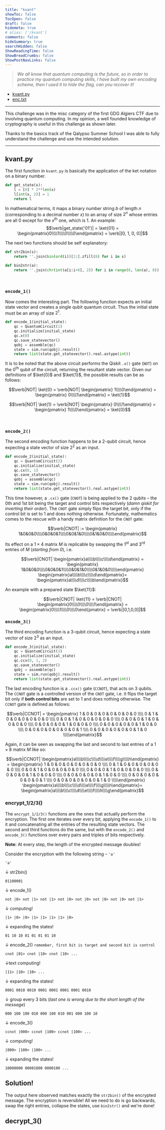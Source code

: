 ```yaml
---
title: "kvant"
showToc: false
TocOpen: false
draft: false
hidemeta: true
# alias: ['/kvant']
comments: false
hideSummary: true
searchHidden: false
ShowReadingTime: false
ShowBreadCrumbs: false
ShowPostNavLinks: false
---
```

> *We all know that quantum computing is the future, so in order to practice my quantum computing skills, I have built my own encoding scheme, then I used it to hide the flag, can you recover it!*

  -  <a download href='/challenges/misc/kvant/kvant.py'>kvant.py</a>
  -  <a download href='/challenges/misc/kvant/enc.txt'>enc.txt</a> 
---

This challenge was in the misc category of the first GDG Algiers CTF due to involving quantum computing. In my opinion, a well founded knowledge of cryptography is useful in this challenge as shown later.

Thanks to the basics track of the Qalypso Summer School I was able to fully understand the challenge and use the intended solution.

---
## kvant.py
The first function in `kvant.py` is basically the application of the ket notation on a binary number.

```py
def get_state(x):
    l = [0] * 2**len(x)
    l[int(x, 2)] = 1
    return l
```
In mathematical terms, it maps a binary number string $b$ of length $n$ (corresponding to a decimal number $x$) to an array of size $2^n$ whose entries are all $0$ except for the $x^ \text{th}$ one, which is $1$. An example:
$$\verb|get_state('01')| = \ket{01} = \begin{pmatrix}0\\\\1\\\\0\\\\0\end{pmatrix} = \verb|[0, 1, 0, 0]|$$

The next two functions should be self explanatory:

```py
def str2bin(s):
    return ''.join(bin(ord(i))[2:].zfill(8) for i in s)

def bin2str(a):
    return ''.join(chr(int(a[i:i+8], 2)) for i in range(0, len(a), 8))
```
<br/>

### `encode_1()`


Now comes the interesting part. The following function expects an initial state vector and creates a single qubit quantum circuit. Thus the initial state must be an array of size $2^1$.

```py
def encode_1(initial_state):
    qc = QuantumCircuit(1)
    qc.initialize(initial_state)
    qc.x(0)
    qc.save_statevector()
    qobj = assemble(qc)
    state = sim.run(qobj).result()
    return list(state.get_statevector().real.astype(int))
```
It is to be noted that the above circuit performs the Qiskit `.x()` gate (`NOT`) on the $0^\text{th}$ qubit of the circuit, returning the resultant state vector. Given our definitions of $\ket{0}$ and $\ket{1}$, the possible results can be as follows:

$$\verb|NOT| \ket{0} = \verb|NOT| \begin{pmatrix} 1\\\\0\end{pmatrix} = \begin{pmatrix} 0\\\\1\end{pmatrix} = \ket{1}$$

$$\verb|NOT| \ket{1} = \verb|NOT| \begin{pmatrix} 0\\\\1\end{pmatrix} = \begin{pmatrix} 1\\\\0\end{pmatrix} = \ket{0}$$

<br/>

### `encode_2()`

The second encoding function happens to be a 2-qubit circuit, hence expecting a state vector of size $2^2$ as an input.

```py
def encode_2(initial_state):
    qc = QuantumCircuit(2)
    qc.initialize(initial_state)
    qc.cx(0, 1)
    qc.save_statevector()
    qobj = assemble(qc)
    state = sim.run(qobj).result()
    return list(state.get_statevector().real.astype(int))
```
This time however, a `.cx()` gate (`CNOT`) is being applied to the 2 qubits – the 0th and 1st bit being the target and control bits respectively (*damn qiskit for inverting their order*). The `CNOT` gate simply flips the target bit, only if the control bit is set to 1 and does nothing otherwise. Fortunately, mathematics comes to the rescue with a handy matrix definition for the `CNOT` gate:

$$\verb|CNOT| := \begin{pmatrix} 1&0&0&0\\\\0&0&0&1\\\\0&0&1&0\\\\0&1&0&0\\\\\end{pmatrix}$$

Its effect on a $1\times 4$ matrix $M$ is replicable by swapping the $1^\text{st}$ and $3^\text{rd}$  entries of $M$ (*starting from 0*), i.e.

$$\verb|CNOT| \begin{pmatrix}a\\\\b\\\\c\\\\d\end{pmatrix} = \begin{pmatrix} 1&0&0&0\\\\0&0&0&1\\\\0&0&1&0\\\\0&1&0&0\\\\\end{pmatrix} \begin{pmatrix}a\\\\b\\\\c\\\\d\end{pmatrix}= \begin{pmatrix}a\\\\d\\\\c\\\\b\end{pmatrix}$$

An example with a prepared state $\ket{11}$:

$$\verb|CNOT| \ket{11} = \verb|CNOT| \begin{pmatrix}0\\\\0\\\\0\\\\1\end{pmatrix} = \begin{pmatrix}0\\\\1\\\\0\\\\0\end{pmatrix} = \verb|[0,1,0,0]|$$

### `encode_3()`

The third encoding function is a 3-qubit circuit, hence expecting a state vector of size $2^3$ as an input.

```py
def encode_3(initial_state):
    qc = QuantumCircuit(3)
    qc.initialize(initial_state)
    qc.ccx(0, 1, 2)
    qc.save_statevector()
    qobj = assemble(qc)
    state = sim.run(qobj).result()
    return list(state.get_statevector().real.astype(int))
```

The last encoding function is a `.ccx()` gate (`CCNOT`), that acts on 3 qubits. The `CCNOT` gate is a controlled version of the `CNOT` gate, i.e. it flips the target bit only if **both control bits** are set to 1 and does nothing otherwise. The `CCNOT` gate is defined as follows:

$$\verb|CCNOT| = \begin{pmatrix}
1 & 0 & 0 & 0 & 0 & 0 & 0 & 0 \\\\
0 & 1 & 0 & 0 & 0 & 0 & 0 & 0 \\\\
0 & 0 & 1 & 0 & 0 & 0 & 0 & 0 \\\\
0 & 0 & 0 & 1 & 0 & 0 & 0 & 0 \\\\
0 & 0 & 0 & 0 & 1 & 0 & 0 & 0 \\\\
0 & 0 & 0 & 0 & 0 & 1 & 0 & 0 \\\\
0 & 0 & 0 & 0 & 0 & 0 & 0 & 1 \\\\
0 & 0 & 0 & 0 & 0 & 0 & 1 & 0 \\\\\end{pmatrix}$$

Again, it can be seen as swapping the last and second to last entries of a $1\times 8$ matrix $M$ like so:

$$\verb|CCNOT| \begin{pmatrix}a\\\\b\\\\c\\\\d\\\\e\\\\f\\\\g\\\\h\end{pmatrix} = \begin{pmatrix}
1 & 0 & 0 & 0 & 0 & 0 & 0 & 0 \\\\
0 & 1 & 0 & 0 & 0 & 0 & 0 & 0 \\\\
0 & 0 & 1 & 0 & 0 & 0 & 0 & 0 \\\\
0 & 0 & 0 & 1 & 0 & 0 & 0 & 0 \\\\
0 & 0 & 0 & 0 & 1 & 0 & 0 & 0 \\\\
0 & 0 & 0 & 0 & 0 & 1 & 0 & 0 \\\\
0 & 0 & 0 & 0 & 0 & 0 & 0 & 1 \\\\
0 & 0 & 0 & 0 & 0 & 0 & 1 & 0 \\\\\end{pmatrix} \begin{pmatrix}a\\\\b\\\\c\\\\d\\\\e\\\\f\\\\g\\\\h\end{pmatrix}= \begin{pmatrix}a\\\\b\\\\c\\\\d\\\\e\\\\f\\\\h\\\\g\end{pmatrix}$$ 

### encrypt_1/2/3()

The `encrypt_1/2/3()` functions are the ones that actually perform the encryption. The first one iterates over every bit, applying the `encode_1()` to it and concatenating all the entries of the resulting state vectors. The second and third functions do the same, but with the `encode_2()` and `encode_3()` functions over every pairs and triples of bits respectively.

**Note:** At every step, the length of the encrypted message doubles!

Consider the encryption with the following string – `'a'`


```text
'a' 
```

↓ str2bin()
```text
01100001 
```

↓ encode_1()

```text
not |0> not |1> not |1> not |0> not |0> not |0> not |0> not |1>
```

↓ computing!
```text
|1> |0> |0> |1> |1> |1> |1> |0> 
```

↓ expanding the states!
```text
01 10 10 01 01 01 01 10 
```

↓ encode_2() `remember, first bit is target and second bit is control`
```text
cnot |01> cnot |10> cnot |10> ...
```

↓text computing!
```text
|11> |10> |10> ...
```

↓ expanding the states!
```text
0001 0010 0010 0001 0001 0001 0001 0010
```

↓ group every 3 bits (*last one is wrong due to the short length of the message*)
```text
000 100 100 010 000 100 010 001 000 100 10  
```

↓ encode_3()
```text
ccnot |000> ccnot |100> ccnot |100> ...
```

↓ computing!
```text
|000> |100> |100> ...
```

↓ expanding the states!
```text
10000000 00001000 0000100 ...
```
## Solution!

The output here observed matches exactly the `str2bin()` of the encrypted message. The encryption is reversible! All we need to do is go backwards, swap the right entries, collapse the states, use `bin2str()` and we're done!

## decrypt_3()

